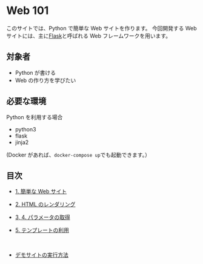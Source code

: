 # Web 101

このサイトでは、Python で簡単な Web サイトを作ります。
今回開発する Web サイトには、主に[Flask](https://msiz07-flask-docs-ja.readthedocs.io/ja/latest/)と呼ばれる Web フレームワークを用います。

## 対象者

- Python が書ける
- Web の作り方を学びたい

## 必要な環境

Python を利用する場合

- python3
- flask
- jinja2

(Docker があれば、`docker-compose up`でも起動できます。）

## 目次

- [1. 簡単な Web サイト](./1)
- [2. HTML のレンダリング](./2)
- [3, 4. パラメータの取得](./3)
- [5. テンプレートの利用](./5)

  <br/>

- [デモサイトの実行方法](./demo)
